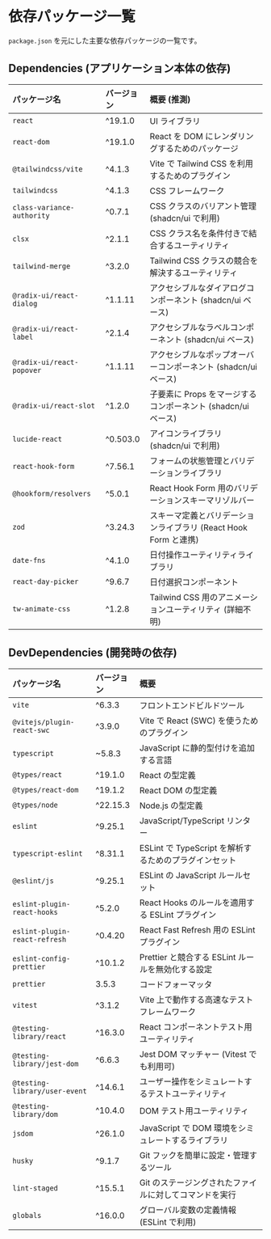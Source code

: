 # 依存パッケージ一覧

`package.json` を元にした主要な依存パッケージの一覧です。

## Dependencies (アプリケーション本体の依存)

| パッケージ名               | バージョン | 概要 (推測)                                                     |
| :------------------------- | :--------- | :-------------------------------------------------------------- |
| `react`                    | ^19.1.0    | UI ライブラリ                                                   |
| `react-dom`                | ^19.1.0    | React を DOM にレンダリングするためのパッケージ                 |
| `@tailwindcss/vite`        | ^4.1.3     | Vite で Tailwind CSS を利用するためのプラグイン                 |
| `tailwindcss`              | ^4.1.3     | CSS フレームワーク                                              |
| `class-variance-authority` | ^0.7.1     | CSS クラスのバリアント管理 (shadcn/ui で利用)                   |
| `clsx`                     | ^2.1.1     | CSS クラス名を条件付きで結合するユーティリティ                  |
| `tailwind-merge`           | ^3.2.0     | Tailwind CSS クラスの競合を解決するユーティリティ               |
| `@radix-ui/react-dialog`   | ^1.1.11    | アクセシブルなダイアログコンポーネント (shadcn/ui ベース)       |
| `@radix-ui/react-label`    | ^2.1.4     | アクセシブルなラベルコンポーネント (shadcn/ui ベース)           |
| `@radix-ui/react-popover`  | ^1.1.11    | アクセシブルなポップオーバーコンポーネント (shadcn/ui ベース)   |
| `@radix-ui/react-slot`     | ^1.2.0     | 子要素に Props をマージするコンポーネント (shadcn/ui ベース)    |
| `lucide-react`             | ^0.503.0   | アイコンライブラリ (shadcn/ui で利用)                           |
| `react-hook-form`          | ^7.56.1    | フォームの状態管理とバリデーションライブラリ                    |
| `@hookform/resolvers`      | ^5.0.1     | React Hook Form 用のバリデーションスキーマリゾルバー            |
| `zod`                      | ^3.24.3    | スキーマ定義とバリデーションライブラリ (React Hook Form と連携) |
| `date-fns`                 | ^4.1.0     | 日付操作ユーティリティライブラリ                                |
| `react-day-picker`         | ^9.6.7     | 日付選択コンポーネント                                          |
| `tw-animate-css`           | ^1.2.8     | Tailwind CSS 用のアニメーションユーティリティ (詳細不明)        |

## DevDependencies (開発時の依存)

| パッケージ名                  | バージョン | 概要                                                   |
| :---------------------------- | :--------- | :----------------------------------------------------- |
| `vite`                        | ^6.3.3     | フロントエンドビルドツール                             |
| `@vitejs/plugin-react-swc`    | ^3.9.0     | Vite で React (SWC) を使うためのプラグイン             |
| `typescript`                  | ~5.8.3     | JavaScript に静的型付けを追加する言語                  |
| `@types/react`                | ^19.1.0    | React の型定義                                         |
| `@types/react-dom`            | ^19.1.2    | React DOM の型定義                                     |
| `@types/node`                 | ^22.15.3   | Node.js の型定義                                       |
| `eslint`                      | ^9.25.1    | JavaScript/TypeScript リンター                         |
| `typescript-eslint`           | ^8.31.1    | ESLint で TypeScript を解析するためのプラグインセット  |
| `@eslint/js`                  | ^9.25.1    | ESLint の JavaScript ルールセット                      |
| `eslint-plugin-react-hooks`   | ^5.2.0     | React Hooks のルールを適用する ESLint プラグイン       |
| `eslint-plugin-react-refresh` | ^0.4.20    | React Fast Refresh 用の ESLint プラグイン              |
| `eslint-config-prettier`      | ^10.1.2    | Prettier と競合する ESLint ルールを無効化する設定      |
| `prettier`                    | 3.5.3      | コードフォーマッタ                                     |
| `vitest`                      | ^3.1.2     | Vite 上で動作する高速なテストフレームワーク            |
| `@testing-library/react`      | ^16.3.0    | React コンポーネントテスト用ユーティリティ             |
| `@testing-library/jest-dom`   | ^6.6.3     | Jest DOM マッチャー (Vitest でも利用可)                |
| `@testing-library/user-event` | ^14.6.1    | ユーザー操作をシミュレートするテストユーティリティ     |
| `@testing-library/dom`        | ^10.4.0    | DOM テスト用ユーティリティ                             |
| `jsdom`                       | ^26.1.0    | JavaScript で DOM 環境をシミュレートするライブラリ     |
| `husky`                       | ^9.1.7     | Git フックを簡単に設定・管理するツール                 |
| `lint-staged`                 | ^15.5.1    | Git のステージングされたファイルに対してコマンドを実行 |
| `globals`                     | ^16.0.0    | グローバル変数の定義情報 (ESLint で利用)               |
